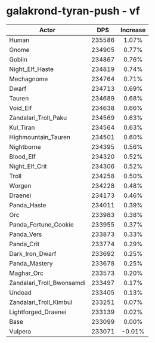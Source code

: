# galakrond-tyran-push - vf
| Actor | DPS | Increase |
|---|:---:|:---:|
|Human|235586|1.07%|
|Gnome|234905|0.77%|
|Goblin|234867|0.76%|
|Night_Elf_Haste|234819|0.74%|
|Mechagnome|234764|0.71%|
|Dwarf|234713|0.69%|
|Tauren|234689|0.68%|
|Void_Elf|234638|0.66%|
|Zandalari_Troll_Paku|234569|0.63%|
|Kul_Tiran|234564|0.63%|
|Highmountain_Tauren|234501|0.60%|
|Nightborne|234395|0.56%|
|Blood_Elf|234320|0.52%|
|Night_Elf_Crit|234306|0.52%|
|Troll|234258|0.50%|
|Worgen|234228|0.48%|
|Draenei|234173|0.46%|
|Panda_Haste|234011|0.39%|
|Orc|233983|0.38%|
|Panda_Fortune_Cookie|233955|0.37%|
|Panda_Vers|233873|0.33%|
|Panda_Crit|233774|0.29%|
|Dark_Iron_Dwarf|233692|0.25%|
|Panda_Mastery|233678|0.25%|
|Maghar_Orc|233573|0.20%|
|Zandalari_Troll_Bwonsamdi|233497|0.17%|
|Undead|233405|0.13%|
|Zandalari_Troll_Kimbul|233251|0.07%|
|Lightforged_Draenei|233139|0.02%|
|Base|233099|0.00%|
|Vulpera|233071|-0.01%|

